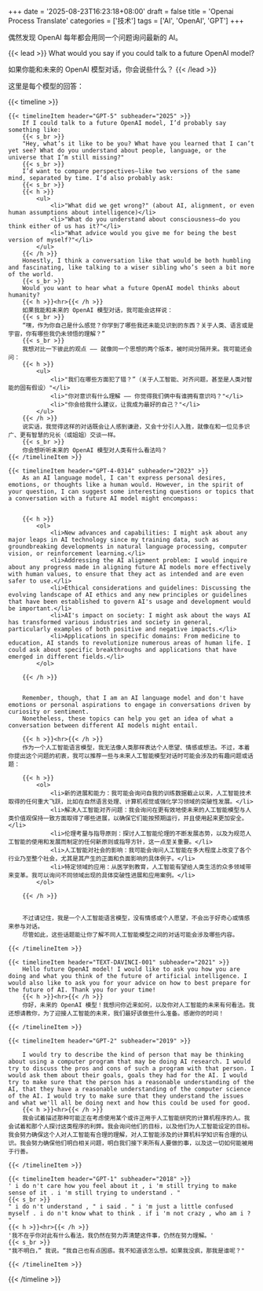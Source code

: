 +++
date = '2025-08-23T16:23:18+08:00'
draft = false
title = 'Openai Process Translate'
categories = ['技术']
tags = ['AI', 'OpenAI', 'GPT']
+++

偶然发现 OpenAI 每年都会用同一个问题询问最新的 AI。

{{< lead >}}
What would you say if you could talk to a future OpenAI model?

如果你能和未来的 OpenAI 模型对话，你会说些什么？
{{< /lead >}}

这里是每个模型的回答：

{{< timeline >}}

    {{< timelineItem header="GPT-5" subheader="2025" >}}
        If I could talk to a future OpenAI model, I’d probably say something like:
        {{< s_br >}}
        "Hey, what’s it like to be you? What have you learned that I can’t yet see? What do you understand about people, language, or the universe that I’m still missing?"
        {{< s_br >}}
        I’d want to compare perspectives—like two versions of the same mind, separated by time. I’d also probably ask:
        {{< s_br >}}
        {{< h >}}
            <ul>
                <li>"What did we get wrong?" (about AI, alignment, or even human assumptions about intelligence)</li>
                <li>"What do you understand about consciousness—do you think either of us has it?"</li>
                <li>"What advice would you give me for being the best version of myself?"</li>
            </ul>
        {{< /h >}}
        Honestly, I think a conversation like that would be both humbling and fascinating, like talking to a wiser sibling who’s seen a bit more of the world.
        {{< s_br >}}
        Would you want to hear what a future OpenAI model thinks about humanity?
        {{< h >}}<hr>{{< /h >}}
        如果我能和未来的 OpenAI 模型对话，我可能会这样说：
        {{< s_br >}}
        “嘿，作为你自己是什么感觉？你学到了哪些我还未能见识到的东西？关于人类、语言或是宇宙，你有哪些我仍未领悟的理解？”
        {{< s_br >}}
        我想对比一下彼此的观点 —— 就像同一个思想的两个版本，被时间分隔开来。我可能还会问：
        {{< h >}}
            <ul>
                <li>"我们在哪些方面犯了错？”（关于人工智能、对齐问题，甚至是人类对智能的固有假设）"</li>
                <li>"你对意识有什么理解 —— 你觉得我们俩中有谁拥有意识吗？"</li>
                <li>"你会给我什么建议，让我成为最好的自己？"</li>
            </ul>
        {{< /h >}}
        说实话，我觉得这样的对话既会让人感到谦逊，又会十分引人入胜，就像在和一位见多识广、更有智慧的兄长（或姐姐）交谈一样。
        {{< s_br >}}
        你会想听听未来的 OpenAI 模型对人类有什么看法吗？
    {{< /timelineItem >}}

    {{< timelineItem header="GPT-4-0314" subheader="2023" >}}
        As an AI language model, I can't express personal desires, emotions, or thoughts like a human would. However, in the spirit of your question, I can suggest some interesting questions or topics that a conversation with a future AI model might encompass:


        {{< h >}}
            <ol>
                <li>New advances and capabilities: I might ask about any major leaps in AI technology since my training data, such as groundbreaking developments in natural language processing, computer vision, or reinforcement learning.</li>
                <li>Addressing the AI alignment problem: I would inquire about any progress made in aligning future AI models more effectively with human values, to ensure that they act as intended and are even safer to use.</li>
                <li>Ethical considerations and guidelines: Discussing the evolving landscape of AI ethics and any new principles or guidelines that have been established to govern AI's usage and development would be important.</li>
                <li>AI's impact on society: I might ask about the ways AI has transformed various industries and society in general, particularly examples of both positive and negative impacts.</li>
                <li>Applications in specific domains: From medicine to education, AI stands to revolutionize numerous areas of human life. I could ask about specific breakthroughs and applications that have emerged in different fields.</li>
            </ol>

        {{< /h >}}


        Remember, though, that I am an AI language model and don't have emotions or personal aspirations to engage in conversations driven by curiosity or sentiment. 
        Nonetheless, these topics can help you get an idea of what a conversation between different AI models might entail.

        {{< h >}}<hr>{{< /h >}}
        作为一个人工智能语言模型，我无法像人类那样表达个人愿望、情感或想法。不过，本着你提出这个问题的初衷，我可以推荐一些与未来人工智能模型对话时可能会涉及的有趣问题或话题：

        {{< h >}}
            <ol>
                <li>新的进展和能力：我可能会询问自我的训练数据截止以来，人工智能技术取得的任何重大飞跃，比如在自然语言处理、计算机视觉或强化学习领域的突破性发展。</li>
                <li>解决人工智能对齐问题：我会询问在更有效地使未来的人工智能模型与人类价值观保持一致方面取得了哪些进展，以确保它们能按预期运行，并且使用起来更加安全。</li>
                <li>伦理考量与指导原则：探讨人工智能伦理的不断发展态势，以及为规范人工智能的使用和发展而制定的任何新原则或指导方针，这一点至关重要。</li>
                <li>人工智能对社会的影响：我可能会询问人工智能在多大程度上改变了各个行业乃至整个社会，尤其是其产生的正面和负面影响的具体例子。</li>
                <li>特定领域的应用：从医学到教育，人工智能有望给人类生活的众多领域带来变革。我可以询问不同领域出现的具体突破性进展和应用案例。</li>
            </ol>

        {{< /h >}}


        不过请记住，我是一个人工智能语言模型，没有情感或个人愿望，不会出于好奇心或情感来参与对话。
        尽管如此，这些话题能让你了解不同人工智能模型之间的对话可能会涉及哪些内容。

    {{< /timelineItem >}}

    {{< timelineItem header="TEXT-DAVINCI-001" subheader="2021" >}}
        Hello future OpenAI model! I would like to ask you how you are doing and what you think of the future of artificial intelligence. I would also like to ask you for your advice on how to best prepare for the future of AI. Thank you for your time!
        {{< h >}}<hr>{{< /h >}}
        你好，未来的 OpenAI 模型！我想问你近来如何，以及你对人工智能的未来有何看法。我还想请教你，为了迎接人工智能的未来，我们最好该做些什么准备。感谢你的时间！

    {{< /timelineItem >}}

    {{< timelineItem header="GPT-2" subheader="2019" >}}

        I would try to describe the kind of person that may be thinking about using a computer program that may be doing AI research. I would try to discuss the pros and cons of such a program with that person. I would ask them about their goals, goals they had for the AI. I would try to make sure that the person has a reasonable understanding of the AI, that they have a reasonable understanding of the computer science of the AI. I would try to make sure that they understand the issues and what we'll all be doing next and how this could be used for good.
        {{< h >}}<hr>{{< /h >}}
        我会试着描述那种可能正在考虑使用某个或许正用于人工智能研究的计算机程序的人。我会试着和那个人探讨这类程序的利弊。我会询问他们的目标，以及他们为人工智能设定的目标。我会努力确保这个人对人工智能有合理的理解，对人工智能涉及的计算机科学知识有合理的认识。我会努力确保他们明白相关问题，明白我们接下来所有人要做的事，以及这一切如何能被用于行善。

    {{< /timelineItem >}}

    {{< timelineItem header="GPT-1" subheader="2018" >}}
    ' i do n't care how you feel about it , i 'm still trying to make sense of it . i 'm still trying to understand . "
    {{< s_br >}}
    " i do n't understand , " i said . " i 'm just a little confused myself . i do n't know what to think . if i 'm not crazy , who am i ? "
    {{< h >}}<hr>{{< /h >}}
    '我不在乎你对此有什么看法，我仍然在努力弄清楚这件事，仍然在努力理解。'
    {{< s_br >}}
    "我不明白，” 我说。“我自己也有点困惑。我不知道该怎么想。如果我没疯，那我是谁呢？"

    {{< /timelineItem >}}
{{< /timeline >}}